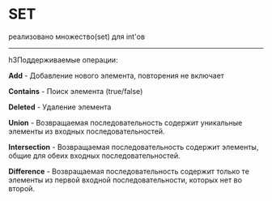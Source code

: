 # SET

реализовано множество(set) для int'ов

<hr>h3Поддерживаемые операции:

**Add** -  Добавление нового элемента, повторения не включает

**Contains** - Поиск элемента (true/false)

**Deleted** - Удаление элемента 

**Union** - Возвращаемая последовательность содержит уникальные элементы из входных последовательностей.

**Intersection** - Возвращаемая последовательность содержит элементы, общие для обеих входных последовательностей.

**Difference** -  Возвращаемая последовательность содержит только те элементы из первой входной последовательности, которых нет во второй.

